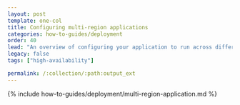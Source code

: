 ```yaml
---
layout: post
template: one-col
title: Configuring multi-region applications 
categories: how-to-guides/deployment
order: 40
lead: "An overview of configuring your application to run across different regions"
legacy: false
tags: ["high-availability"]

permalink: /:collection/:path:output_ext
---
```

{% include how-to-guides/deployment/multi-region-application.md %}